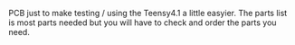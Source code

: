 
PCB just to make testing / using the Teensy4.1 a little easyier. The parts list is most parts needed but you will have to check and order the parts you need.
